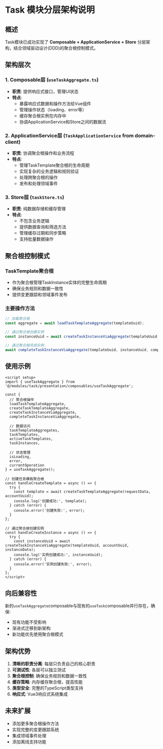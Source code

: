 # Task 模块分层架构说明

## 概述

Task模块已成功实现了 **Composable + ApplicationService + Store** 分层架构，结合领域驱动设计(DDD)的聚合根控制模式。

## 架构层次

### 1. Composable层 (`useTaskAggregate.ts`)
- **职责**: 提供响应式接口，管理UI状态
- **特点**: 
  - 暴露响应式数据和操作方法给Vue组件
  - 管理操作状态（loading、error等）
  - 缓存聚合根实例在内存中
  - 协调ApplicationService和Store之间的数据流

### 2. ApplicationService层 (`TaskApplicationService` from domain-client)
- **职责**: 协调聚合根操作和业务流程
- **特点**:
  - 管理TaskTemplate聚合根的生命周期
  - 实现复杂的业务逻辑和规则验证
  - 处理跨聚合根的操作
  - 发布和处理领域事件

### 3. Store层 (`taskStore.ts`)
- **职责**: 纯数据存储和缓存管理
- **特点**:
  - 不包含业务逻辑
  - 提供数据查询和筛选方法
  - 管理缓存过期和同步策略
  - 支持批量数据操作

## 聚合根控制模式

### TaskTemplate聚合根
- 作为聚合根管理TaskInstance实体的完整生命周期
- 确保业务规则和数据一致性
- 提供变更跟踪和领域事件发布

### 主要操作方法

```typescript
// 加载聚合根
const aggregate = await loadTaskTemplateAggregate(templateUuid);

// 通过聚合根创建实例
const instanceUuid = await createTaskInstanceViaAggregate(templateUuid, accountUuid, request);

// 通过聚合根完成实例
await completeTaskInstanceViaAggregate(templateUuid, instanceUuid, completionData);
```

## 使用示例

```vue
<script setup>
import { useTaskAggregate } from '@/modules/task/presentation/composables/useTaskAggregate';

const {
  // 聚合根操作
  loadTaskTemplateAggregate,
  createTaskTemplateAggregate,
  createTaskInstanceViaAggregate,
  completeTaskInstanceViaAggregate,
  
  // 数据访问
  taskTemplateAggregates,
  taskTemplates,
  activeTaskTemplates,
  taskInstances,
  
  // 状态管理
  isLoading,
  error,
  currentOperation
} = useTaskAggregate();

// 创建任务模板聚合根
const handleCreateTemplate = async () => {
  try {
    const template = await createTaskTemplateAggregate(requestData, accountUuid);
    console.log('创建成功:', template);
  } catch (error) {
    console.error('创建失败:', error);
  }
};

// 通过聚合根创建实例
const handleCreateInstance = async () => {
  try {
    const instanceUuid = await createTaskInstanceViaAggregate(templateUuid, accountUuid, instanceData);
    console.log('实例创建成功:', instanceUuid);
  } catch (error) {
    console.error('实例创建失败:', error);
  }
};
</script>
```

## 向后兼容性

新的`useTaskAggregate`composable与现有的`useTask`composable并行存在，确保:
- 现有功能不受影响
- 渐进式迁移到新架构
- 新功能优先使用聚合根模式

## 架构优势

1. **清晰的职责分离**: 每层只负责自己的核心职责
2. **可测试性**: 各层可以独立测试
3. **聚合根控制**: 确保业务规则和数据一致性
4. **缓存策略**: 内存缓存聚合根，提高性能
5. **类型安全**: 完整的TypeScript类型支持
6. **响应式**: Vue3响应式系统集成

## 未来扩展

- 添加更多聚合根操作方法
- 实现完整的变更跟踪系统
- 集成领域事件处理
- 添加离线支持功能
